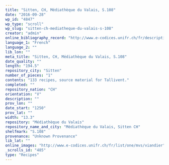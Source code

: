 ```yaml
---
title: "Sitten, CH, Médiathèque du Valais, S.108"
date: "2016-09-28"
wp_id: "4847"
wp_type: "scroll"
wp_slug: "sitten-ch-mediatheque-du-valais-s-108"
creator: "admin"
online_bibliography_record: "http://www.e-codices.unifr.ch/fr/description/mvs/viandier"
language_1: "French"
language_2: ""
lib_lon: ""
meta_title: "Sitten, CH, Médiathèque du Valais, S.108"
date_quality: ""
length: "194.5"
repository_city: "Sitten"
number_of_pieces: "1"
contents: "133 recipes, source material for Tallivent."
completed: ""
repository_nation: "CH"
orientation: "V"
description: ""
prov_lon: ""
date_start: "1250"
prov_lat: ""
width: "13.3"
repository: "Médiathèque du Valais"
repository_name_and_city: "Médiathèque du Valais, Sitten CH"
shelfmark: "S.108"
provenance: "Unknown Provenance"
lib_lat: ""
online_images: "http://www.e-codices.unifr.ch/fr/list/one/mvs/viandier"
_scrolls_id: "485"
type: "Recipes"
---
```



